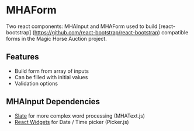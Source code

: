 # MHAForm
Two react components: MHAInput and MHAForm used to build [react-bootstrap] (https://github.com/react-bootstrap/react-bootstrap) compatible forms in the Magic Horse Auction project.

## Features
- Build form from array of inputs
- Can be filled with initial values
- Validation options

## MHAInput Dependencies
- [Slate](https://github.com/ianstormtaylor/slate) for more complex word processing (MHAText.js)
- [React Widgets](https://github.com/jquense/react-widgets) for Date / Time picker (Picker.js)

